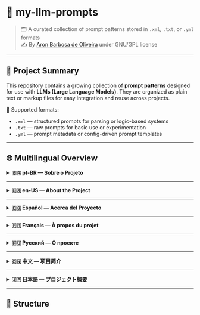 # 🧠 my-llm-prompts

> 🗂️ A curated collection of prompt patterns stored in `.xml`, `.txt`, or `.yml` formats  
> ✍️ By [Aron Barbosa de Oliveira](https://github.com/aronboliveira) under GNU/GPL license

---

## 📄 Project Summary

This repository contains a growing collection of **prompt patterns** designed for use with **LLMs (Large Language Models)**. They are organized as plain text or markup files for easy integration and reuse across projects.

🧩 Supported formats:

- `.xml` — structured prompts for parsing or logic-based systems
- `.txt` — raw prompts for basic use or experimentation
- `.yml` — prompt metadata or config-driven prompt templates

---

## 🌐 Multilingual Overview

<details>
<summary><strong>🇧🇷 pt-BR — Sobre o Projeto</strong></summary>

Este repositório contém uma coleção de **padrões de prompts** desenvolvidos para uso com **Modelos de Linguagem de Grande Escala (LLMs)**.

🧩 Os arquivos são organizados nos formatos `.xml`, `.txt` ou `.yml` para facilitar o uso, reaproveitamento e integração em sistemas diversos.

📧 Contato: **aronprogramador@gmail.com**  
🔗 Portfólio: [aronboliveira-dev.netlify.app](https://aronboliveira-dev.netlify.app/)

</details>

---

<details>
<summary><strong>🇺🇸 en-US — About the Project</strong></summary>

This repository stores a set of **prompt patterns** designed for interaction with **Large Language Models (LLMs)**.

🧩 Patterns are written in `.xml`, `.txt`, or `.yml` formats to allow for maximum compatibility and reuse.

📧 Contact: **aronprogramador@gmail.com**  
🔗 Portfolio: [aronboliveira-dev.netlify.app](https://aronboliveira-dev.netlify.app/)

</details>

---

<details>
<summary><strong>🇪🇸 Español — Acerca del Proyecto</strong></summary>

Este repositorio contiene una colección de **patrones de prompts** creados para el uso con **Modelos de Lenguaje a Gran Escala (LLMs)**.

🧩 Los archivos están escritos en formato `.xml`, `.txt` o `.yml` para facilitar su integración y reutilización.

📧 Contacto: **aronprogramador@gmail.com**  
🔗 Portafolio: [aronboliveira-dev.netlify.app](https://aronboliveira-dev.netlify.app/)

</details>

---

<details>
<summary><strong>🇫🇷 Français — À propos du projet</strong></summary>

Ce dépôt contient une série de **modèles de prompts** destinés à interagir avec des **grands modèles de langage (LLMs)**.

🧩 Les formats utilisés sont `.xml`, `.txt` ou `.yml` pour une compatibilité et une réutilisation optimale.

📧 Contact : **aronprogramador@gmail.com**  
🔗 Portfolio : [aronboliveira-dev.netlify.app](https://aronboliveira-dev.netlify.app/)

</details>

---

<details>
<summary><strong>🇷🇺 Русский — О проекте</strong></summary>

В этом репозитории содержатся **шаблоны запросов**, созданные для взаимодействия с **большими языковыми моделями (LLMs)**.

🧩 Форматы файлов: `.xml`, `.txt`, `.yml` — для удобной интеграции и повторного использования.

📧 Контакт: **aronprogramador@gmail.com**  
🔗 Портфолио: [aronboliveira-dev.netlify.app](https://aronboliveira-dev.netlify.app/)

</details>

---

<details>
<summary><strong>🇨🇳 中文 — 项目简介</strong></summary>

本项目收录了一系列与**大型语言模型（LLM）**交互的**提示词模式（Prompt Patterns）**。

🧩 使用格式包括：`.xml`、`.txt`、`.yml`，便于集成与复用。

📧 联系邮箱：**aronprogramador@gmail.com**  
🔗 作品集：[aronboliveira-dev.netlify.app](https://aronboliveira-dev.netlify.app/)

</details>

---

<details>
<summary><strong>🇯🇵 日本語 — プロジェクト概要</strong></summary>

このリポジトリには、**大規模言語モデル（LLM）**とやり取りするための**プロンプトパターン**が収録されています。

🧩 使用フォーマットは `.xml`、`.txt`、`.yml` で、統合や再利用がしやすくなっています。

📧 連絡先: **aronprogramador@gmail.com**  
🔗 ポートフォリオ: [aronboliveira-dev.netlify.app](https://aronboliveira-dev.netlify.app/)

</details>

---

## 📁 Structure
